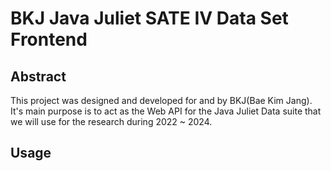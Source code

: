 # BKJ Java Juliet SATE IV Data Set Frontend 

<h2> Abstract </h2>

This project was designed and developed for and by BKJ(Bae Kim Jang).
It's main purpose is to act as the Web API for the Java Juliet Data suite that we will use for the research during 2022 ~ 2024.

<h2> Usage </h2>




